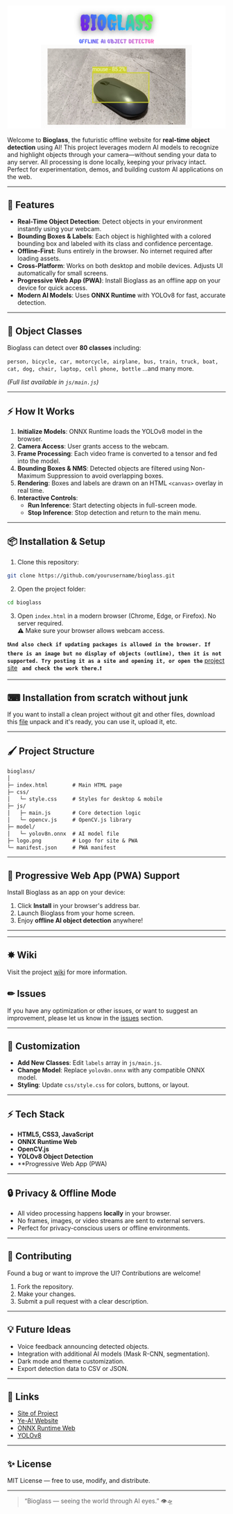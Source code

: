 <p align="center">
  <img src="img/Bioglass.png" />
</p>

Welcome to **Bioglass**, the futuristic offline website for **real-time object detection** using AI! This project leverages modern AI models to recognize and highlight objects through your camera—without sending your data to any server. All processing is done locally, keeping your privacy intact. Perfect for experimentation, demos, and building custom AI applications on the web.

---

## 🚀 Features

- **Real-Time Object Detection**: Detect objects in your environment instantly using your webcam.
- **Bounding Boxes & Labels**: Each object is highlighted with a colored bounding box and labeled with its class and confidence percentage.
- **Offline-First**: Runs entirely in the browser. No internet required after loading assets.
- **Cross-Platform**: Works on both desktop and mobile devices. Adjusts UI automatically for small screens.
- **Progressive Web App (PWA)**: Install Bioglass as an offline app on your device for quick access.
- **Modern AI Models**: Uses **ONNX Runtime** with YOLOv8 for fast, accurate detection.

---

## 🎯 Object Classes

Bioglass can detect over **80 classes** including:

`person, bicycle, car, motorcycle, airplane, bus, train, truck, boat, cat, dog, chair, laptop, cell phone, bottle` ...and many more.

*(Full list available in `js/main.js`)*

---

## ⚡ How It Works

1. **Initialize Models**: ONNX Runtime loads the YOLOv8 model in the browser.
2. **Camera Access**: User grants access to the webcam.
3. **Frame Processing**: Each video frame is converted to a tensor and fed into the model.
4. **Bounding Boxes & NMS**: Detected objects are filtered using Non-Maximum Suppression to avoid overlapping boxes.
5. **Rendering**: Boxes and labels are drawn on an HTML `<canvas>` overlay in real time.
6. **Interactive Controls**:  
    - **Run Inference**: Start detecting objects in full-screen mode.  
    - **Stop Inference**: Stop detection and return to the main menu.

---

## 📦 Installation & Setup

1. Clone this repository:  

```bash
git clone https://github.com/yourusername/bioglass.git
```

2. Open the project folder:

```bash
cd bioglass
```

3. Open `index.html` in a modern browser (Chrome, Edge, or Firefox). No server required.  
   ⚠️ Make sure your browser allows webcam access.

**```❗And also check if updating packages is allowed in the browser. If there is an image but no display of objects (outline), then it is not supported. Try posting it as a site and opening it, or open the```** [project site](https://bioglass.pp.ua) **``` and check the work there.❗```**

---

## ⌨ Installation from scratch without junk

If you want to install a clean project without git and other files, download this [file](https://bioglass.pp.ua/All_In_One.zip) unpack and it's ready, you can use it, upload it, etc.

---

## 🖌️ Project Structure

```
bioglass/
│
├─ index.html        # Main HTML page
├─ css/
│   └─ style.css     # Styles for desktop & mobile
├─ js/
│   ├─ main.js       # Core detection logic
│   └─ opencv.js     # OpenCV.js library
├─ model/
│   └─ yolov8n.onnx  # AI model file
├─ logo.png          # Logo for site & PWA
└─ manifest.json     # PWA manifest
```

---

## 📱 Progressive Web App (PWA) Support

Install Bioglass as an app on your device:

1. Click **Install** in your browser's address bar.
2. Launch Bioglass from your home screen.
3. Enjoy **offline AI object detection** anywhere!

---

---

## ✸ Wiki

Visit the project [wiki](https://github.com/Mavox-ID/Bioglass/wiki) for more information.

## ✏ Issues

If you have any optimization or other issues, or want to suggest an improvement, please let us know in the [issues](https://github.com/Mavox-ID/Bioglass/issues) section.

---

## 🎨 Customization

- **Add New Classes**: Edit `labels` array in `js/main.js`.  
- **Change Model**: Replace `yolov8n.onnx` with any compatible ONNX model.  
- **Styling**: Update `css/style.css` for colors, buttons, or layout.

---

## ⚡ Tech Stack

- **HTML5, CSS3, JavaScript**
- **ONNX Runtime Web**
- **OpenCV.js**
- **YOLOv8 Object Detection**
- **Progressive Web App (PWA)

---

## 🔒 Privacy & Offline Mode

- All video processing happens **locally** in your browser.  
- No frames, images, or video streams are sent to external servers.  
- Perfect for privacy-conscious users or offline environments.

---

## 🎉 Contributing

Found a bug or want to improve the UI? Contributions are welcome!  

1. Fork the repository.
2. Make your changes.
3. Submit a pull request with a clear description.

---

## 💡 Future Ideas

- Voice feedback announcing detected objects.
- Integration with additional AI models (Mask R-CNN, segmentation).
- Dark mode and theme customization.
- Export detection data to CSV or JSON.

---

## 🔗 Links

- [Site of Project](https://bioglass.pp.ua)
- [Ye-A! Website](https://ye-a.pp.ua)    
- [ONNX Runtime Web](https://onnxruntime.ai/)  
- [YOLOv8](https://github.com/ultralytics/ultralytics)  

---

## ✨ License

MIT License — free to use, modify, and distribute.  

---

> “Bioglass — seeing the world through AI eyes.” 👁️🛸
